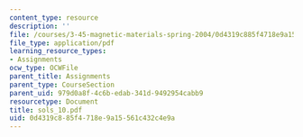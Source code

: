 ```yaml
---
content_type: resource
description: ''
file: /courses/3-45-magnetic-materials-spring-2004/0d4319c885f4718e9a15561c432c4e9a_sols_10.pdf
file_type: application/pdf
learning_resource_types:
- Assignments
ocw_type: OCWFile
parent_title: Assignments
parent_type: CourseSection
parent_uid: 979d0a8f-4c6b-edab-341d-9492954cabb9
resourcetype: Document
title: sols_10.pdf
uid: 0d4319c8-85f4-718e-9a15-561c432c4e9a
---
```

